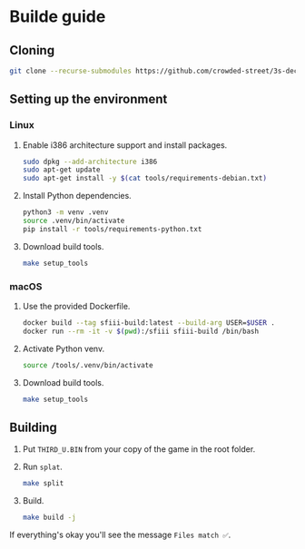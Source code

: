 # Builde guide

## Cloning

```bash
git clone --recurse-submodules https://github.com/crowded-street/3s-decomp
```

## Setting up the environment

### Linux

1. Enable i386 architecture support and install packages.

    ```bash
    sudo dpkg --add-architecture i386
    sudo apt-get update
    sudo apt-get install -y $(cat tools/requirements-debian.txt)
    ```

2. Install Python dependencies.

    ```bash
    python3 -m venv .venv
    source .venv/bin/activate
    pip install -r tools/requirements-python.txt
    ```

3. Download build tools.

    ```bash
    make setup_tools
    ```

### macOS

1. Use the provided Dockerfile.

    ```bash
    docker build --tag sfiii-build:latest --build-arg USER=$USER .
    docker run --rm -it -v $(pwd):/sfiii sfiii-build /bin/bash
    ```

2. Activate Python venv.

    ```bash
    source /tools/.venv/bin/activate
    ```

3. Download build tools.

    ```bash
    make setup_tools
    ```

## Building

1. Put `THIRD_U.BIN` from your copy of the game in the root folder.

2. Run `splat`.

    ```bash
    make split
    ```

3. Build.

    ```bash
    make build -j
    ```

If everything's okay you'll see the message `Files match ✅`.
